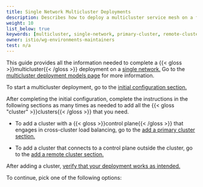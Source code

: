 ```yaml
---
title: Single Network Multicluster Deployments
description: Describes how to deploy a multicluster service mesh on a flat network.
weight: 10
list_below: true
keywords: [multicluster, single-network, primary-cluster, remote-cluster, deployment]
owner: istio/wg-environments-maintainers
test: n/a
---
```


This guide provides all the information needed to complete a {{< gloss >}}multicluster{{< /gloss >}} deployment on a
[single network.](/docs/ops/deployment/deployment-models/#single-network)
Go to the [multicluster deployment models page](/docs/ops/deployment/deployment-models/#multiple-clusters)
for more information.

To start a multicluster deployment, go to the [initial configuration section.](/docs/setup/install/multicluster/single-network/initial-configuration)

After completing the initial configuration, complete the instructions in the
following sections as many times as needed to add all the
{{< gloss "cluster" >}}clusters{{< /gloss >}} that you need.

- To add a cluster with a {{< gloss >}}control plane{{< /gloss >}} that engages
    in cross-cluster load balancing, go to the [add a primary cluster section.](/docs/setup/install/multicluster/single-network/primary)

- To add a cluster that connects to a control plane outside the cluster, go
    to the [add a remote cluster section.](/docs/setup/install/multicluster/single-network/remote)

After adding a cluster, [verify that your deployment works as intended.](/docs/setup/install/multicluster/single-network/verify)

To continue, pick one of the following options:
